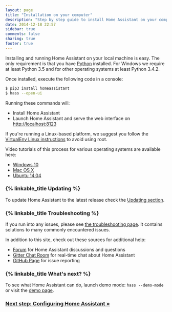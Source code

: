 ```yaml
---
layout: page
title: "Installation on your computer"
description: "Step by step guide to install Home Assistant on your computer."
date: 2014-12-18 22:57
sidebar: true
comments: false
sharing: true
footer: true
---
```


Installing and running Home Assistant on your local machine is easy. The only requirement is that you have [Python](https://www.python.org/downloads/) installed. For Windows we require at least Python 3.5 and for other operating systems at least Python 3.4.2.

Once installed, execute the following code in a console:

```bash
$ pip3 install homeassistant
$ hass --open-ui
```

Running these commands will:

 - Install Home Assistant
 - Launch Home Assistant and serve the web interface on [http://localhost:8123](http://localhost:8123)

If you're running a Linux-based platform, we suggest you follow the [VirtualEnv Linux instructions][virtualenv] to avoid using root.

Video tutorials of this process for various operating systems are available here:

 - [Windows 10](https://www.youtube.com/watch?v=X27eVvuqwnY)
 - [Mac OS X](https://www.youtube.com/watch?v=hej6ipN86ls)
 - [Ubuntu 14.04](https://www.youtube.com/watch?v=SXaAG1lGNH0)

### {% linkable_title Updating %}

To update Home Assistant to the latest release check the [Updating section](/getting-started/updating/).

### {% linkable_title Troubleshooting %}

If you run into any issues, please see [the troubleshooting page](/getting-started/troubleshooting/). It contains solutions to many commonly encountered issues.

In addition to this site, check out these sources for additional help:

 - [Forum](https://community.home-assistant.io) for Home Assistant discussions and questions
 - [Gitter Chat Room](https://gitter.im/home-assistant/home-assistant) for real-time chat about Home Assistant
 - [GitHub Page](https://github.com/home-assistant/home-assistant/issues) for issue reporting

### {% linkable_title What's next? %}

To see what Home Assistant can do, launch demo mode: `hass --demo-mode` or visit the [demo page](/demo).

### [Next step: Configuring Home Assistant &raquo;](/getting-started/configuration/)

[virtualenv]: /getting-started/installation-virtualenv/
